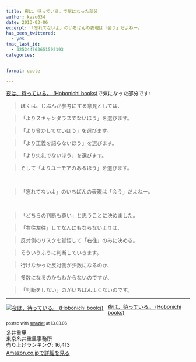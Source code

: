 ```yaml
---
title: 夜は、待っている。で気になった部分
author: kazu634
date: 2013-03-06
excerpt: 「忘れてないよ」のいちばんの表現は「会う」だよねー。
has_been_twittered:
  - yes
tmac_last_id:
  - 325244763651592193
categories:


format: quote

---
```

<a href="https://www.amazon.co.jp/exec/obidos/ASIN/4902516764/simsnes-22/ref=nosim/" onclick="__gaTracker('send', 'event', 'outbound-article', 'https://www.amazon.co.jp/exec/obidos/ASIN/4902516764/simsnes-22/ref=nosim/', '夜は、待っている。 (Hobonichi books)');" target="_blank" name="amazletlink">夜は、待っている。 (Hobonichi books)</a>で気になった部分です:

> ぼくは、じぶんが参考にする意見としては、
  
> 「よりスキャンダラスでないほう」を選びます。
  
> 「より脅かしてないほう」を選びます。
  
> 「より正義を語らないほう」を選びます。
  
> 「より失礼でないほう」を選びます。
  
> そして「よりユーモアのあるほう」を選びます。

&nbsp;

> 「忘れてないよ」のいちばんの表現は「会う」だよねー。

&nbsp;

> 「どちらの判断も尊い」と思うことに決めました。
  
> 「右往左往」してなんにもならないよりは、
  
> 反対側のリスクを覚悟して「右往」のみに決める。
  
> そういうふうに判断していきます。
  
> 行けなかった反対側が少数になるのか、
  
> 多数になるのかもわからないのですが、
  
> 「判断をしない」のがいちばんよくないのです。

* * *

<div class="amazlet-box" style="margin-bottom: 0px;">
<div class="amazlet-image" style="float: left; margin: 0px 12px 1px 0px;">
<a href="https://www.amazon.co.jp/exec/obidos/ASIN/4902516764/simsnes-22/ref=nosim/" onclick="__gaTracker('send', 'event', 'outbound-article', 'https://www.amazon.co.jp/exec/obidos/ASIN/4902516764/simsnes-22/ref=nosim/', '');" target="_blank" name="amazletlink"><img style="border: none;" alt="夜は、待っている。 (Hobonichi books)" src="https://images-na.ssl-images-amazon.com/images/I/41Hc3Yo2DdL._SL160_.jpg" /></a>
</div>
  
<div class="amazlet-info" style="line-height: 120%; margin-bottom: 10px;">
<div class="amazlet-name" style="margin-bottom: 10px; line-height: 120%;">
<p>
<a href="https://www.amazon.co.jp/exec/obidos/ASIN/4902516764/simsnes-22/ref=nosim/" onclick="__gaTracker('send', 'event', 'outbound-article', 'https://www.amazon.co.jp/exec/obidos/ASIN/4902516764/simsnes-22/ref=nosim/', '夜は、待っている。 (Hobonichi books)');" target="_blank" name="amazletlink">夜は、待っている。 (Hobonichi books)</a>
</p>
      
<div class="amazlet-powered-date" style="font-size: 80%; margin-top: 5px; line-height: 120%;">
        posted with <a href="http://www.amazlet.com/" onclick="__gaTracker('send', 'event', 'outbound-article', 'http://www.amazlet.com/', 'amazlet');" title="amazlet"  target="_blank">amazlet</a> at 13.03.06
</div>
</div>
    
<div class="amazlet-detail">
      糸井重里<br /> 東京糸井重里事務所<br /> 売り上げランキング: 16,413
</div>
    
<div class="amazlet-sub-info" style="float: left;">
<div class="amazlet-link" style="margin-top: 5px;">
<a href="https://www.amazon.co.jp/exec/obidos/ASIN/4902516764/simsnes-22/ref=nosim/" onclick="__gaTracker('send', 'event', 'outbound-article', 'https://www.amazon.co.jp/exec/obidos/ASIN/4902516764/simsnes-22/ref=nosim/', 'Amazon.co.jpで詳細を見る');" target="_blank" name="amazletlink">Amazon.co.jpで詳細を見る</a>
</div>
</div>
</div>
  
<div class="amazlet-footer" style="clear: left;">
</div>
</div>
